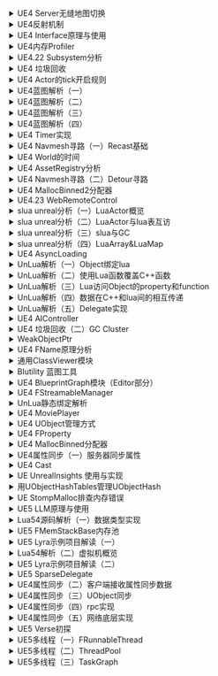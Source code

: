 
<details>
<summary>UE4 Server无缝地图切换</summary>
<pre><code>
https://zhuanlan.zhihu.com/p/60622022
</code></pre>
</details>

<details>
<summary>UE4反射机制</summary>
<pre><code>
https://zhuanlan.zhihu.com/p/60622181
</code></pre>
</details>

<details>
<summary>UE4 Interface原理与使用</summary>
<pre><code>
https://zhuanlan.zhihu.com/p/60851912
</code></pre>
</details>

<details>
<summary>UE4内存Profiler</summary>
<pre><code>
https://zhuanlan.zhihu.com/p/61366273
</code></pre>
</details>

<details>
<summary>UE4.22 Subsystem分析</summary>
<pre><code>
https://zhuanlan.zhihu.com/p/61780989
</code></pre>
</details>

<details>
<summary>UE4 垃圾回收</summary>
<pre><code>
https://zhuanlan.zhihu.com/p/67055774
</code></pre>
</details>

<details>
<summary>UE4 Actor的tick开启规则</summary>
<pre><code>
https://zhuanlan.zhihu.com/p/67957758
</code></pre>
</details>

<details>
<summary>UE4蓝图解析（一）</summary>
<pre><code>
https://zhuanlan.zhihu.com/p/69067129
</code></pre>
</details>

<details>
<summary>UE4蓝图解析（二）</summary>
<pre><code>
https://zhuanlan.zhihu.com/p/69552168
</code></pre>
</details>

<details>
<summary>UE4蓝图解析（三）</summary>
<pre><code>
https://zhuanlan.zhihu.com/p/69556907
</code></pre>
</details>

<details>
<summary>UE4蓝图解析（四）</summary>
<pre><code>
https://zhuanlan.zhihu.com/p/72253793
</code></pre>
</details>

<details>
<summary>UE4 Timer实现</summary>
<pre><code>
https://zhuanlan.zhihu.com/p/73416696
</code></pre>
</details>

<details>
<summary>UE4 Navmesh寻路（一）Recast基础</summary>
<pre><code>
https://zhuanlan.zhihu.com/p/74537236
</code></pre>
</details>

<details>
<summary>UE4 World的时间</summary>
<pre><code>
https://zhuanlan.zhihu.com/p/75545540
</code></pre>
</details>

<details>
<summary>UE4 AssetRegistry分析</summary>
<pre><code>
https://zhuanlan.zhihu.com/p/76964514
</code></pre>
</details>

<details>
<summary>UE4 Navmesh寻路（二）Detour寻路</summary>
<pre><code>
https://zhuanlan.zhihu.com/p/78873379
</code></pre>
</details>

<details>
<summary>UE4 MallocBinned2分配器</summary>
<pre><code>
https://zhuanlan.zhihu.com/p/79715624
</code></pre>
</details>

<details>
<summary>UE4.23 WebRemoteControl</summary>
<pre><code>
https://zhuanlan.zhihu.com/p/81683692
</code></pre>
</details>

<details>
<summary>slua unreal分析（一）LuaActor概览</summary>
<pre><code>
https://zhuanlan.zhihu.com/p/83605037
</code></pre>
</details>

<details>
<summary>slua unreal分析（二）LuaActor与lua表互访</summary>
<pre><code>
https://zhuanlan.zhihu.com/p/86200798
</code></pre>
</details>

<details>
<summary>slua unreal分析（三）slua与GC</summary>
<pre><code>
https://zhuanlan.zhihu.com/p/88628866
</code></pre>
</details>

<details>
<summary>slua unreal分析（四）LuaArray&LuaMap</summary>
<pre><code>
https://zhuanlan.zhihu.com/p/89893303
</code></pre>
</details>

<details>
<summary>UE4 AsyncLoading</summary>
<pre><code>
https://zhuanlan.zhihu.com/p/95968374
</code></pre>
</details>

<details>
<summary>UnLua解析（一）Object绑定lua</summary>
<pre><code>
https://zhuanlan.zhihu.com/p/100058725
</code></pre>
</details>

<details>
<summary>UnLua解析（二）使用Lua函数覆盖C++函数</summary>
<pre><code>
https://zhuanlan.zhihu.com/p/102356134
</code></pre>
</details>

<details>
<summary>UnLua解析（三）Lua访问Object的property和function</summary>
<pre><code>
https://zhuanlan.zhihu.com/p/104473183
</code></pre>
</details>

<details>
<summary>UnLua解析（四）数据在C++和lua间的相互传递</summary>
<pre><code>
https://zhuanlan.zhihu.com/p/105356332
</code></pre>
</details>

<details>
<summary>UnLua解析（五）Delegate实现</summary>
<pre><code>
https://zhuanlan.zhihu.com/p/106910787
</code></pre>
</details>

<details>
<summary>UE4 AIController</summary>
<pre><code>
https://zhuanlan.zhihu.com/p/120294058
</code></pre>
</details>

<details>
<summary>UE4 垃圾回收（二）GC Cluster</summary>
<pre><code>
https://zhuanlan.zhihu.com/p/133293284
</code></pre>
</details>

<details>
<summary>WeakObjectPtr</summary>
<pre><code>
https://zhuanlan.zhihu.com/p/139473097
</code></pre>
</details>

<details>
<summary>UE4 FName原理分析</summary>
<pre><code>
https://zhuanlan.zhihu.com/p/144850633
</code></pre>
</details>

<details>
<summary>通用ClassViewer模块</summary>
<pre><code>
https://zhuanlan.zhihu.com/p/156802143
</code></pre>
</details>

<details>
<summary>Blutility 蓝图工具</summary>
<pre><code>
https://zhuanlan.zhihu.com/p/163751144
</code></pre>
</details>

<details>
<summary>UE4 BlueprintGraph模块（Editor部分）</summary>
<pre><code>
https://zhuanlan.zhihu.com/p/185762684
</code></pre>
</details>

<details>
<summary>UE4 FStreamableManager</summary>
<pre><code>
https://zhuanlan.zhihu.com/p/217766701
</code></pre>
</details>

<details>
<summary>UnLua静态绑定解析</summary>
<pre><code>
https://zhuanlan.zhihu.com/p/263537848
</code></pre>
</details>

<details>
<summary>UE4 MoviePlayer</summary>
<pre><code>
https://zhuanlan.zhihu.com/p/346492104
</code></pre>
</details>

<details>
<summary>UE4 UObject管理方式</summary>
<pre><code>
https://zhuanlan.zhihu.com/p/362228148
</code></pre>
</details>

<details>
<summary>UE4 FProperty</summary>
<pre><code>
https://zhuanlan.zhihu.com/p/380610877
</code></pre>
</details>

<details>
<summary>UE4 MallocBinned分配器</summary>
<pre><code>
https://zhuanlan.zhihu.com/p/393382059
</code></pre>
</details>

<details>
<summary>UE4属性同步（一）服务器同步属性</summary>
<pre><code>
https://zhuanlan.zhihu.com/p/412517987
</code></pre>
</details>

<details>
<summary>UE4 Cast</summary>
<pre><code>
https://zhuanlan.zhihu.com/p/427716054
</code></pre>
</details>

<details>
<summary>UE UnrealInsights 使用与实现</summary>
<pre><code>
https://zhuanlan.zhihu.com/p/458086085
</code></pre>
</details>

<details>
<summary>用UObjectHashTables管理UObjectHash</summary>
<pre><code>
https://zhuanlan.zhihu.com/p/464960701
</code></pre>
</details>

<details>
<summary>UE StompMalloc排查内存错误</summary>
<pre><code>
https://zhuanlan.zhihu.com/p/469889117
</code></pre>
</details>

<details>
<summary>UE5 LLM原理与使用</summary>
<pre><code>
https://zhuanlan.zhihu.com/p/488341422
</code></pre>
</details>

<details>
<summary>Lua54源码解析（一）数据类型实现</summary>
<pre><code>
https://zhuanlan.zhihu.com/p/501815450
</code></pre>
</details>

<details>
<summary>UE5 FMemStackBase内存池</summary>
<pre><code>
https://zhuanlan.zhihu.com/p/508156922
</code></pre>
</details>

<details>
<summary>UE5 Lyra示例项目解读（一）</summary>
<pre><code>
https://zhuanlan.zhihu.com/p/518029029
</code></pre>
</details>

<details>
<summary>Lua54解析（二）虚拟机概览</summary>
<pre><code>
https://zhuanlan.zhihu.com/p/519978680
</code></pre>
</details>

<details>
<summary>UE5 Lyra示例项目解读（二）</summary>
<pre><code>
https://zhuanlan.zhihu.com/p/533685455
</code></pre>
</details>

<details>
<summary>UE5 SparseDelegate</summary>
<pre><code>
https://zhuanlan.zhihu.com/p/561175379
</code></pre>
</details>

<details>
<summary>UE4属性同步（二）客户端接收属性同步数据</summary>
<pre><code>
https://zhuanlan.zhihu.com/p/587136954
</code></pre>
</details>

<details>
<summary>UE4属性同步（三）UObject同步</summary>
<pre><code>
https://zhuanlan.zhihu.com/p/590990669
</code></pre>
</details>

<details>
<summary>UE4属性同步（四）rpc实现</summary>
<pre><code>
https://zhuanlan.zhihu.com/p/597348618
</code></pre>
</details>

<details>
<summary>UE4属性同步（五）网络底层实现</summary>
<pre><code>
https://zhuanlan.zhihu.com/p/606905438
</code></pre>
</details>

<details>
<summary>UE5 Verse初探</summary>
<pre><code>
https://zhuanlan.zhihu.com/p/618951666
</code></pre>
</details>

<details>
<summary>UE5多线程（一）FRunnableThread</summary>
<pre><code>
https://zhuanlan.zhihu.com/p/629010851
</code></pre>
</details>

<details>
<summary>UE5多线程（二）ThreadPool</summary>
<pre><code>
https://zhuanlan.zhihu.com/p/637420980
</code></pre>
</details>

<details>
<summary>UE5多线程（三）TaskGraph</summary>
<pre><code>
https://zhuanlan.zhihu.com/p/648327924
</code></pre>
</details>